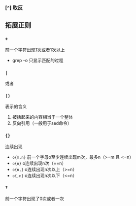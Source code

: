 ### [^] 取反

## 拓展正则

### `+`

前一个字符出现1次或者1次以上

- grep -o 只显示匹配的过程

### `|`

或者

### `()`

表示的含义
1. 被括起来的内容相当于一个整体
2. 反向引用（一般用于sed命令）

### `{}`

连续出现
- `o{m,n}` 前一个字母o至少连续出现m次，最多n（>=m 且 <=n）
- `o{n}` o连续出现n次（==n）
- `o{n,}` o连续出现n次以上（>=n）
- `o{,n}` o连续出现n次以下（<=n）

### `?`

前一个字符出现了0次或者一次
